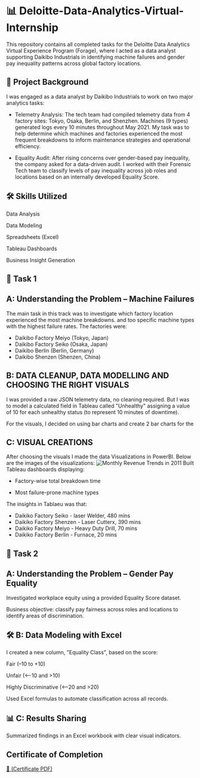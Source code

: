 # 📊 Deloitte-Data-Analytics-Virtual-Internship
This repository contains all completed tasks for the Deloitte Data Analytics Virtual Experience Program (Forage), where I acted as a data analyst supporting Daikibo Industrials in identifying machine failures and gender pay inequality patterns across global factory locations.

## 🧠 Project Background
I was engaged as a data analyst by Daikibo Industrials to work on two major analytics tasks:

- Telemetry Analysis:
The tech team had compiled telemetry data from 4 factory sites: Tokyo, Osaka, Berlin, and Shenzhen. Machines (9 types) generated logs every 10 minutes throughout May 2021. My task was to help determine which machines and factories experienced the most frequent breakdowns to inform maintenance strategies and operational efficiency.

- Equality Audit:
After rising concerns over gender-based pay inequality, the company asked for a data-driven audit. I worked with their Forensic Tech team to classify levels of pay inequality across job roles and locations based on an internally developed Equality Score.

## 🛠️ Skills Utilized
Data Analysis

Data Modeling

Spreadsheets (Excel)

Tableau Dashboards

Business Insight Generation

## 🧩 Task 1
## A: Understanding the Problem – Machine Failures
The main task in this track was to investigate which factory location experienced the most machine breakdowns.
and too specific machine types with the highest failure rates. The factories were:
- Daikibo Factory Meiyo (Tokyo, Japan)
- Daikibo Factory Seiko (Osaka, Japan)
- Daikibo Berlin (Berlin, Germany)
- Daikibo Shenzen (Shenzen, China)

## B: DATA CLEANUP, DATA MODELLING AND CHOOSING THE RIGHT VISUALS

I was provided a raw JSON telemetry data, no cleaning required.
But I was to model a calculated field in Tableau called "Unhealthy" assigning a value of 10 for each unhealthy status (to represent 10 minutes of downtime).

For the visuals, I decided on using bar charts and create 2 bar charts for the 

## C: VISUAL CREATIONS
After choosing the visuals I made the data Visualizations in PowerBI. Below are the images of the visualizations:
![Monthly Revenue Trends in 2011](TataLineGraph.png)
Built Tableau dashboards displaying:

- Factory-wise total breakdown time
  
- Most failure-prone machine types

The insights in Tablaeu was that:
- Daikiko Factory Seiko  - laser Welder, 480 mins
- Daikiko Factory Shenzen - Laser Cutterx, 390 mins
- Daikiko Factory Meiyo - Heavy Duty Drill, 70 mins
- Daikiko Factory Berlin - Furnace, 20 mins

## 🧩 Task 2
## A: Understanding the Problem – Gender Pay Equality
Investigated workplace equity using a provided Equality Score dataset.

Business objective: classify pay fairness across roles and locations to identify areas of discrimination.

## 🛠️ B: Data Modeling with Excel
I created a new column, "Equality Class", based on the score:

Fair (–10 to +10)

Unfair (<–10 and >10)

Highly Discriminative (<–20 and >20)

Used Excel formulas to automate classification across all records.

## 📊 C: Results Sharing
Summarized findings in an Excel workbook with clear visual indicators.

## Certificate of Completion

[🔗  (Certificate PDF)](Tata_certificate_EannBaraka.pdf) 








